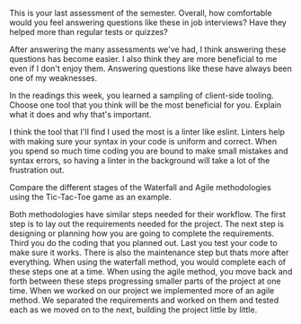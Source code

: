 This is your last assessment of the semester. Overall, how comfortable would you feel answering questions like these in job interviews? Have they helped more than regular tests or quizzes?

After answering the many assessments we've had, I think answering these questions has become easier. I also think they are more beneficial to me even if I don't enjoy them. Answering questions like these have always been one of my weaknesses.

In the readings this week, you learned a sampling of client-side tooling. Choose one tool that you think will be the most beneficial for you. Explain what it does and why that's important.

I think the tool that I'll find I used the most is a linter like eslint. Linters help with making sure your syntax in your code is uniform and correct. When you spend so much time coding you are bound to make small mistakes and syntax errors, so having a linter in the background will take a lot of the frustration out.

Compare the different stages of the Waterfall and Agile methodologies using the Tic-Tac-Toe game as an example.

Both methodologies have similar steps needed for their workflow. The first step is to lay out the requirements needed for the project. The next step is designing or planning how you are going to complete the requirements. Third you do the coding that you planned out. Last you test your code to make sure it works. There is also the maintenance step but thats more after everything. When using the waterfall method, you would complete each of these steps one at a time. When using the agile method, you move back and forth between these steps progressing smaller parts of the project at one time. When we worked on our project we implemented more of an agile method. We separated the requirements and worked on them and tested each as we moved on to the next, building the project little by little.
